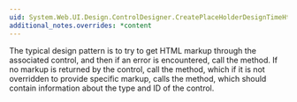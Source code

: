 ```yaml
---
uid: System.Web.UI.Design.ControlDesigner.CreatePlaceHolderDesignTimeHtml
additional_notes.overrides: *content
---
```


<p>The typical design pattern is to try to get HTML markup through the associated control, and then if an error is encountered, call the <xref href="System.Web.UI.Design.ControlDesigner.GetErrorDesignTimeHtml(System.Exception)"></xref> method. If no markup is returned by the control, call the <xref href="System.Web.UI.Design.ControlDesigner.GetEmptyDesignTimeHtml"></xref> method, which if it is not overridden to provide specific markup, calls the <xref href="System.Web.UI.Design.ControlDesigner.CreatePlaceHolderDesignTimeHtml"></xref> method, which should contain information about the type and ID of the control.</p>



